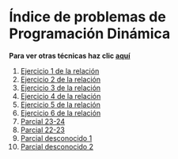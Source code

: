 # Índice de problemas de Programación Dinámica
**Para ver otras técnicas haz clic [aquí](../README.md)**

1. [Ejercicio 1 de la relación](./relacion1.md)
2. [Ejercicio 2 de la relación]()
3. [Ejercicio 3 de la relación]()
4. [Ejercicio 4 de la relación]()
5. [Ejercicio 5 de la relación]()
6. [Ejercicio 6 de la relación]()
2. [Parcial 23-24](./parcial1.md)
2. [Parcial 22-23](./parcial2.md)
3. [Parcial desconocido 1](./parcial3.md)
4. [Parcial desconocido 2](./parcial4.md)
